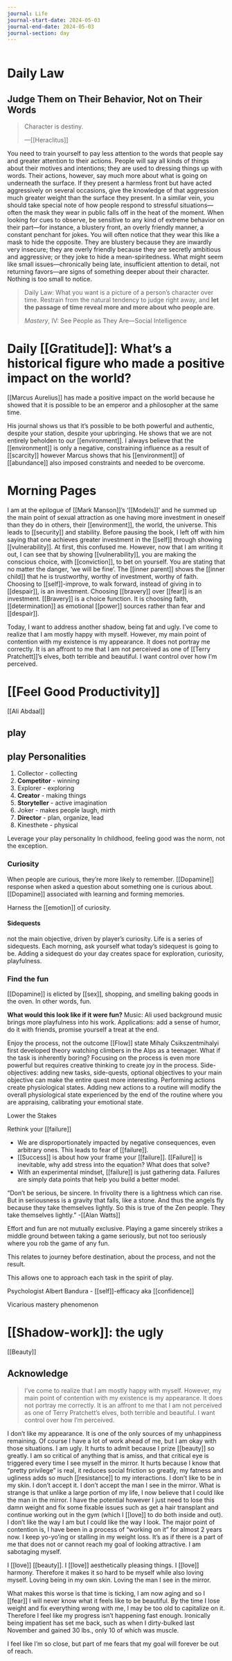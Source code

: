 ```yaml
---
journal: Life
journal-start-date: 2024-05-03
journal-end-date: 2024-05-03
journal-section: day
---
```


```calendar-nav
```

# Daily Law
## Judge Them on Their Behavior, Not on Their Words

> Character is destiny.
> 
> —[[Heraclitus]]

You need to train yourself to pay less attention to the words that people say and greater attention to their actions. People will say all kinds of things about their motives and intentions; they are used to dressing things up with words. Their actions, however, say much more about what is going on underneath the surface. If they present a harmless front but have acted aggressively on several occasions, give the knowledge of that aggression much greater weight than the surface they present. In a similar vein, you should take special note of how people respond to stressful situations—often the mask they wear in public falls off in the heat of the moment. When looking for cues to observe, be sensitive to any kind of extreme behavior on their part—for instance, a blustery front, an overly friendly manner, a constant penchant for jokes. You will often notice that they wear this like a mask to hide the opposite. They are blustery because they are inwardly very insecure; they are overly friendly because they are secretly ambitious and aggressive; or they joke to hide a mean-spiritedness. What might seem like small issues—chronically being late, insufficient attention to detail, not returning favors—are signs of something deeper about their character. Nothing is too small to notice.

> Daily Law: What you want is a picture of a person’s character over time. Restrain from the natural tendency to judge right away, and **let the passage of time reveal more and more about who people are**.
> 
> _Mastery_, IV: See People as They Are—Social Intelligence

# Daily [[Gratitude]]: What’s a historical figure who made a positive impact on the world?

[[Marcus Aurelius]] has made a positive impact on the world because he showed that it is possible to be an emperor and a philosopher at the same time.

His journal shows us that it’s possible to be both powerful and authentic, despite your station, despite your upbringing. He shows that we are not entirely beholden to our [[environment]]. I always believe that the [[environment]] is only a negative, constraining influence as a result of [[scarcity]] however Marcus shows that his [[environment]] of [[abundance]] also imposed constraints and needed to be overcome.

# Morning Pages
I am at the epilogue of [[Mark Manson]]’s ‘[[Models]]’ and he summed up the main point of sexual attraction as one having more investment in oneself than they do in others, their [[environment]], the world, the universe. This leads to [[security]] and stability. Before pausing the book, I left off with him saying that one achieves greater investment in the [[self]] through showing [[vulnerability]]. At first, this confused me. However, now that I am writing it out, I can see that by showing [[vulnerability]], you are making the conscious choice, with [[conviction]], to bet on yourself. You are stating that no matter the danger, ‘we will be fine’. The [[inner parent]] shows the [[inner child]] that he is trustworthy, worthy of investment, worthy of faith. Choosing to [[self]]-improve, to walk forward, instead of giving in to [[despair]], is an investment. Choosing [[bravery]] over [[fear]] is an investment. [[Bravery]] is a choice function. It is choosing faith, [[determination]] as emotional [[power]] sources rather than fear and [[despair]].

Today, I want to address another shadow, being fat and ugly. I’ve come to realize that I am mostly happy with myself. However, my main point of contention with my existence is my appearance. It does not portray me correctly. It is an affront to me that I am not perceived as one of [[Terry Pratchett]]’s elves, both terrible and beautiful. I want control over how I’m perceived.

# [[Feel Good Productivity]]
[[Ali Abdaal]]

## play
## play Personalities
1. Collector - collecting
2. **Competitor** - winning
3. Explorer - exploring
4. **Creator** - making things
5. **Storyteller** - active imagination
6. Joker - makes people laugh, mirth
7. **Director** - plan, organize, lead
8. Kinesthete - physical

Leverage your play personality
In childhood, feeling good was the norm, not the exception.

### Curiosity
When people are curious, they’re more likely to remember. 
[[Dopamine]] response when asked a question about something one is curious about.
[[Dopamine]] associated with learning and forming memories.

Harness the [[emotion]] of curiosity.

#### Sidequests
not the main objective, driven by player’s curiosity.
Life is a series of sidequests. Each morning, ask yourself what today’s sidequest is going to be. Adding a sidequest do your day creates space for exploration, curiosity, playfulness.

### Find the fun
[[Dopamine]] is elicted by [[sex]], shopping, and smelling baking goods in the oven. In other words, fun.

**What would this look like if it were fun?**
	Music: Ali used background music brings more playfulness into his work.
	Applications: add a sense of humor, do it with friends, promise yourself a treat at the end.

Enjoy the process, not the outcome
	[[Flow]] state
		Mihaly Csikszentmihalyi first developed theory watching climbers in the Alps as a teenager.
		What if the task is inherently boring?
			Focusing on the process is even more powerful but requires creative thinking to create joy in the process.
			Side-objectives: adding new tasks, side-quests, optional objectives to your main objective can make the entire quest more interesting. Performing actions create physiological states. Adding new actions to a routine will modify the overall physiological state experienced by the end of the routine where you are appraising, calibrating your emotional state.

Lower the Stakes

Rethink your [[failure]]
- We are disproportionately impacted by negative consequences, even arbitrary ones. This leads to fear of [[failure]].
- [[Success]] is about how your frame your [[failure]]. [[Failure]] is inevitable, why add stress into the equation? What does that solve?
- With an experimental mindset, [[failure]] is just gathering data. Failures are simply data points that help you build a better model.

“Don’t be serious, be sincere. In frivolity there is a lightness which can rise. But in seriousness is a gravity that falls, like a stone. And thus the angels fly because they take themselves lightly. So this is true of the Zen people. They take themselves lightly.”
-[[Alan Watts]]

Effort and fun are not mutually exclusive. Playing a game sincerely strikes a middle ground between taking a game seriously, but not too seriously where you rob the game of any fun. 

This relates to journey before destination, about the process, and not the result. 

This allows one to approach each task in the spirit of play. 

Psychologist Albert Bandura - [[self]]-efficacy aka [[confidence]]

Vicarious mastery phenomenon


# [[Shadow-work]]: the ugly
[[Beauty]]
## Acknowledge
>I’ve come to realize that I am mostly happy with myself. However, my main point of contention with my existence is my appearance. It does not portray me correctly. It is an affront to me that I am not perceived as one of Terry Pratchett’s elves, both terrible and beautiful. I want control over how I’m perceived.

I don’t like my appearance. It is one of the only sources of my unhappiness remaining. Of course I have a lot of work ahead of me, but I am okay with those situations. I am ugly. It hurts to admit because I prize [[beauty]] so greatly. I am so critical of anything that is amiss, and that critical eye is triggered every time I see myself in the mirror. It hurts because I know that “pretty privilege” is real, it reduces social friction so greatly, my fatness and ugliness adds so much [[resistance]] to my interactions. I don’t like to be in my skin. I don’t accept it. I don’t accept the man I see in the mirror. What is strange is that unlike a large portion of my life, I now believe that I could like the man in the mirror. I have the potential however I just need to lose this damn weight and fix some fixable issues such as get a hair transplant and continue working out in the gym (which I [[love]] to do both inside and out). I don’t like the way I am but I could like the way I look. The major point of contention is, I have been in a process of “working on it” for almost 2 years now. I keep yo-yo’ing or stalling in my weight loss. It’s as if there is a part of me that does not or cannot reach my goal of looking attractive. I am sabotaging myself.

I [[love]] [[beauty]]. I [[love]] aesthetically pleasing things. I [[love]] harmony. Therefore it makes it so hard to be myself while also loving myself. Loving being in my own skin. Loving the man I see in the mirror.

What makes this worse is that time is ticking, I am now aging and so I [[fear]] I will never know what it feels like to be beautiful. By the time I lose weight and fix everything wrong with me, I may be too old to capitalize on it. Therefore I feel like my progress isn’t happening fast enough. Ironically being impatient has set me back, such as when I dirty-bulked last November and gained 30 lbs., only 10 of which was muscle. 

I feel like I’m so close, but part of me fears that my goal will forever be out of reach.





